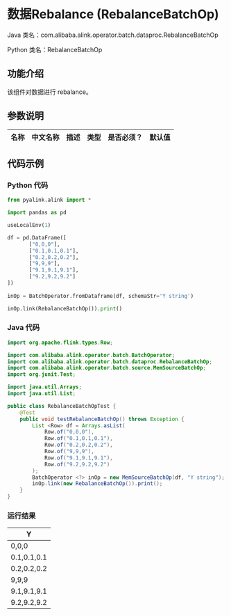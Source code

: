 # 数据Rebalance (RebalanceBatchOp)
Java 类名：com.alibaba.alink.operator.batch.dataproc.RebalanceBatchOp

Python 类名：RebalanceBatchOp


## 功能介绍
该组件对数据进行 rebalance。

## 参数说明

| 名称 | 中文名称 | 描述 | 类型 | 是否必须？ | 默认值 |
| --- | --- | --- | --- | --- | --- |



## 代码示例
### Python 代码
```python
from pyalink.alink import *

import pandas as pd

useLocalEnv(1)

df = pd.DataFrame([
       ["0,0,0"],
       ["0.1,0.1,0.1"],
       ["0.2,0.2,0.2"],
       ["9,9,9"],
       ["9.1,9.1,9.1"],
       ["9.2,9.2,9.2"]
])
     
inOp = BatchOperator.fromDataframe(df, schemaStr='Y string')

inOp.link(RebalanceBatchOp()).print()

```
### Java 代码
```java
import org.apache.flink.types.Row;

import com.alibaba.alink.operator.batch.BatchOperator;
import com.alibaba.alink.operator.batch.dataproc.RebalanceBatchOp;
import com.alibaba.alink.operator.batch.source.MemSourceBatchOp;
import org.junit.Test;

import java.util.Arrays;
import java.util.List;

public class RebalanceBatchOpTest {
	@Test
	public void testRebalanceBatchOp() throws Exception {
		List <Row> df = Arrays.asList(
			Row.of("0,0,0"),
			Row.of("0.1,0.1,0.1"),
			Row.of("0.2,0.2,0.2"),
			Row.of("9,9,9"),
			Row.of("9.1,9.1,9.1"),
			Row.of("9.2,9.2,9.2")
		);
		BatchOperator <?> inOp = new MemSourceBatchOp(df, "Y string");
		inOp.link(new RebalanceBatchOp()).print();
	}
}
```

### 运行结果


|Y
|---
|0,0,0
|0.1,0.1,0.1
|0.2,0.2,0.2
|9,9,9
|9.1,9.1,9.1
|9.2,9.2,9.2
